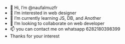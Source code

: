 - 👋 Hi, I’m @naufalmuzfr
- 👀 I’m interested in web designer
- 🌱 I’m currently learning JS, DB, and Another
- 💞️ I’m looking to collaborate on web developer
- 📫 you can contact me on whatsapp 6282180398399
- Thanks for your interest

<!---
naufalmuzfr/naufalmuzfr is a ✨ special ✨ repository because its `README.md` (this file) appears on your GitHub profile.
You can click the Preview link to take a look at your changes.
--->
